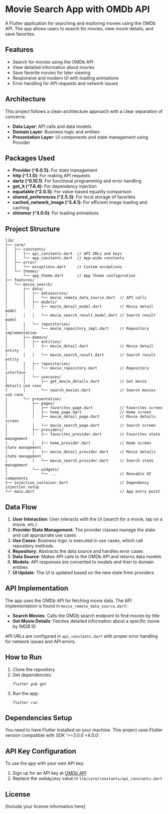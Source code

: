 # Movie Search App with OMDb API

A Flutter application for searching and exploring movies using the OMDb API. The app allows users to search for movies, view movie details, and save favorites.

## Features

- Search for movies using the OMDb API
- View detailed information about movies
- Save favorite movies for later viewing
- Responsive and modern UI with loading animations
- Error handling for API requests and network issues

## Architecture

This project follows a clean architecture approach with a clear separation of concerns:

- **Data Layer**: API calls and data models
- **Domain Layer**: Business logic and entities
- **Presentation Layer**: UI components and state management using Provider

## Packages Used

- **Provider (^6.0.5)**: For state management
- **http (^1.1.0)**: For making API requests
- **dartz (^0.10.1)**: For functional programming and error handling
- **get_it (^7.6.4)**: For dependency injection
- **equatable (^2.0.5)**: For value-based equality comparison
- **shared_preferences (^2.5.3)**: For local storage of favorites
- **cached_network_image (^3.4.1)**: For efficient image loading and caching
- **shimmer (^3.0.0)**: For loading animations

## Project Structure

```
lib/
├── core/
│   ├── constants/
│   │   ├── api_constants.dart  // API URLs and keys
│   │   └── app_constants.dart  // App-wide constants
│   ├── error/
│   │   └── exceptions.dart     // Custom exceptions
│   └── themes/
│       └── app_theme.dart      // App theme configuration
├── features/
│   └── movie_search/
│       ├── data/
│       │   ├── datasources/
│       │   │   └── movie_remote_data_source.dart  // API calls
│       │   ├── models/
│       │   │   ├── movie_detail_model.dart        // Movie detail model
│       │   │   └── movie_search_result_model.dart // Search result model
│       │   └── repositories/
│       │       └── movie_repository_impl.dart     // Repository implementation
│       ├── domain/
│       │   ├── entities/
│       │   │   ├── movie_detail.dart              // Movie detail entity
│       │   │   └── movie_search_result.dart       // Search result entity
│       │   ├── repositories/
│       │   │   └── movie_repository.dart          // Repository interface
│       │   └── usecases/
│       │       ├── get_movie_details.dart         // Get movie details use case
│       │       └── search_movies.dart             // Search movies use case
│       └── presentation/
│           ├── pages/
│           │   ├── favorites_page.dart            // Favorites screen
│           │   ├── home_page.dart                 // Home screen
│           │   ├── movie_detail_page.dart         // Movie details screen
│           │   └── movie_search_page.dart         // Search screen
│           ├── providers/
│           │   ├── favorites_provider.dart        // Favorites state management
│           │   ├── home_provider.dart             // Home screen state management
│           │   ├── movie_detail_provider.dart     // Movie details state management
│           │   └── movie_search_provider.dart     // Search state management
│           └── widgets/
│               └── ...                            // Reusable UI components
├── injection_container.dart                       // Dependency injection setup
└── main.dart                                      // App entry point
```

## Data Flow

1. **User Interaction**: User interacts with the UI (search for a movie, tap on a movie, etc.)
2. **Provider State Management**: The provider classes manage the state and call appropriate use cases
3. **Use Cases**: Business logic is executed in use cases, which call repository methods
4. **Repository**: Abstracts the data source and handles error cases
5. **Data Source**: Makes API calls to the OMDb API and returns data models
6. **Models**: API responses are converted to models and then to domain entities
7. **UI Update**: The UI is updated based on the new state from providers

## API Implementation

The app uses the OMDb API for fetching movie data. The API implementation is found in `movie_remote_data_source.dart`:

- **Search Movies**: Calls the OMDb search endpoint to find movies by title
- **Get Movie Details**: Fetches detailed information about a specific movie by IMDB ID

API URLs are configured in `api_constants.dart` with proper error handling for network issues and API errors.

## How to Run

1. Clone the repository
2. Get dependencies:
   ```
   flutter pub get
   ```
3. Run the app:
   ```
   flutter run
   ```

## Dependencies Setup

You need to have Flutter installed on your machine. This project uses Flutter version compatible with SDK '>=3.0.0 <4.0.0'.

## API Key Configuration

To use the app with your own API key:
1. Sign up for an API key at [OMDb API](https://www.omdbapi.com/apikey.aspx)
2. Replace the `omdbApiKey` value in `lib/core/constants/api_constants.dart`

## License

[Include your license information here]
